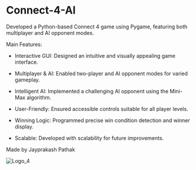 # Connect-4-AI
Developed a Python-based Connect 4 game using Pygame, featuring both multiplayer and AI opponent modes.

Main Features:
 - Interactive GUI: Designed an intuitive and visually appealing game interface.

 - Multiplayer & AI: Enabled two-player and AI opponent modes for varied gameplay.

 - Intelligent AI: Implemented a challenging AI opponent using the Mini-Max algorithm.

 - User-Friendly: Ensured accessible controls suitable for all player levels.

 - Winning Logic: Programmed precise win condition detection and winner display.

 - Scalable: Developed with scalability for future improvements.

Made by Jayprakash Pathak

![Logo_4](https://user-images.githubusercontent.com/49925882/190212507-7134c250-d66b-42da-8478-1b0e743264f9.png)
